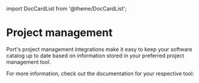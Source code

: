import DocCardList from '@theme/DocCardList';

# Project management

Port's project management integrations make it easy to keep your software catalog up to date based on information stored in your preferred project management tool. 

For more information, check out the documentation for your respective tool:

<DocCardList />
